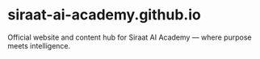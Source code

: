 # siraat-ai-academy.github.io
Official website and content hub for Siraat AI Academy — where purpose meets intelligence.
